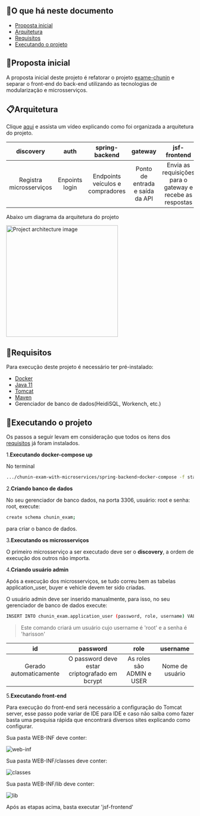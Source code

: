 ## 💬O que há neste documento
* [Proposta inicial](https://github.com/HarissonNascimento/chunin-exam-with-microservices#proposta-inicial)
* [Arquitetura](https://github.com/HarissonNascimento/chunin-exam-with-microservices#arquitetura)
* [Requisitos](https://github.com/HarissonNascimento/chunin-exam-with-microservices#requisitos)
* [Executando o projeto](https://github.com/HarissonNascimento/chunin-exam-with-microservices#executando-o-projeto)

## 📖Proposta inicial
A proposta inicial deste projeto é refatorar o projeto [exame-chunin](https://github.com/HarissonNascimento/exame-chunin)
 e separar o front-end do back-end utilizando as tecnologias de modularização e microsserviços.
 
## 📋Arquitetura
Clique [aqui](https://youtu.be/O7oIAppBWsM) e assista um vídeo explicando como foi organizada a arquitetura do projeto.

|        discovery        	|      auth      	|          spring-backend         	|             gateway             	|                        jsf-frontend                       	|
|:-----------------------:	|:--------------:	|:-------------------------------:	|:-------------------------------:	|:---------------------------------------------------------:	|
| Registra microsserviços 	| Enpoints login 	| Endpoints veículos e compradores 	| Ponto de entrada e saída da API 	| Envia as requisições para o gateway e recebe as respostas 	|

Abaixo um diagrama da arquitetura do projeto

<img src="https://user-images.githubusercontent.com/61818941/95804088-21889300-0cd8-11eb-845a-95b247f6e8fb.jpg" height="300" width="300" alt="Project architecture image">

## 📑Requisitos
Para execução deste projeto é necessário ter pré-instalado:
- [Docker](https://docs.docker.com/docker-for-windows/install/)
- [Java 11](https://www.oracle.com/java/technologies/javase-jdk11-downloads.html)
- [Tomcat](http://tomcat.apache.org/index.html)
- [Maven](http://maven.apache.org/download.cgi)
- Gerenciador de banco de dados(HeidiSQL, Workench, etc.)

## 🚀Executando o projeto
Os passos a seguir levam em consideração que todos os itens dos [requisitos](https://github.com/HarissonNascimento/chunin-exam-with-microservices#requisitos)
já foram instalados.

1.**Executando docker-compose up**

No terminal

```sh
.../chunin-exam-with-microservices/spring-backend>docker-compose -f stack.yml up
```

2.**Criando banco de dados**

No seu gerenciador de banco dados, na porta 3306, usuário: root e senha: root, execute: 

```sh
create schema chunin_exam;
```

para criar o banco de dados.

3.**Executando os microsserviços**

O primeiro microsserviço a ser executado deve ser o **discovery**, a ordem de execução dos outros não importa.

4.**Criando usuário admin**

Após a execução dos microsserviços, se tudo correu bem as tabelas application_user, buyer e vehicle devem ter sido criadas.

O usuário admin deve ser inserido manualmente, para isso, no seu gerenciador de banco de dados execute:

```sh
INSERT INTO chunin_exam.application_user (password, role, username) VALUES ('$2a$10$L8LU9vI.48.kxxmbKRYAMeK/iITE3jRAxOJlf63Uwv7QeQSPkICya', 'ADMIN', 'root')
```

>Este comando criará um usuário cujo username é 'root' e a senha é 'harisson'

|           id           	|                    password                   	|            role           	|     username    	|
|:----------------------:	|:---------------------------------------------:	|:-------------------------:	|:---------------:	|
| Gerado automaticamente 	| O password deve estar criptografado em bcrypt 	| As roles são ADMIN e USER 	| Nome de usuário 	|

5.**Executando front-end**

Para execução do front-end será necessário a configuração do Tomcat server, esse passo pode variar de IDE para IDE e caso não saiba como fazer basta uma pesquisa rápida que encontrará diversos sites explicando como configurar.

Sua pasta WEB-INF deve conter:

![web-inf](https://user-images.githubusercontent.com/61818941/95812154-20ad2c80-0ceb-11eb-83e3-59a878e931c8.png)

Sua pasta WEB-INF/classes deve conter:

![classes](https://user-images.githubusercontent.com/61818941/95812292-6ec23000-0ceb-11eb-9086-7622d2f454ae.png)

Sua pasta WEB-INF/lib deve conter:

![lib](https://user-images.githubusercontent.com/61818941/95812506-f445e000-0ceb-11eb-93e4-4bb7917c168e.png)

Após as etapas acima, basta executar 'jsf-frontend'





